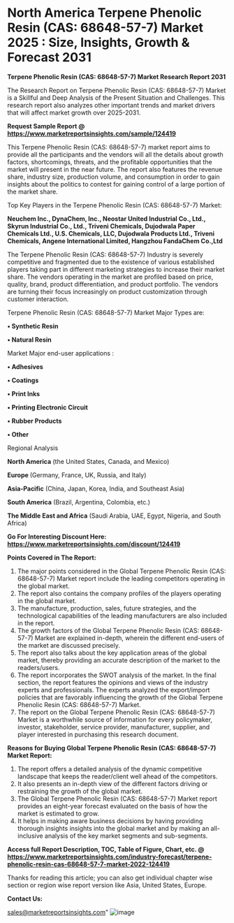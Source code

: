 # North America Terpene Phenolic Resin (CAS: 68648-57-7) Market 2025 : Size, Insights, Growth & Forecast 2031

<strong>Terpene Phenolic Resin (CAS: 68648-57-7) Market Research Report 2031</strong>

The Research Report on Terpene Phenolic Resin (CAS: 68648-57-7) Market is a Skillful and Deep Analysis of the Present Situation and Challenges. This research report also analyzes other important trends and market drivers that will affect market growth over 2025-2031.

<strong>Request Sample Report @ <a href=https://www.marketreportsinsights.com/sample/124419>https://www.marketreportsinsights.com/sample/124419</a></strong>

This Terpene Phenolic Resin (CAS: 68648-57-7) market report aims to provide all the participants and the vendors will all the details about growth factors, shortcomings, threats, and the profitable opportunities that the market will present in the near future. The report also features the revenue share, industry size, production volume, and consumption in order to gain insights about the politics to contest for gaining control of a large portion of the market share.

Top Key Players in the Terpene Phenolic Resin (CAS: 68648-57-7) Market:

<strong>Neuchem Inc., DynaChem, Inc., Neostar United Industrial Co., Ltd., Skyrun Industrial Co., Ltd., Triveni Chemicals, Dujodwala Paper Chemicals Ltd., U.S. Chemicals, LLC, Dujodwala Products Ltd., Triveni Chemicals, Angene International Limited, Hangzhou FandaChem Co.,Ltd</strong>

The Terpene Phenolic Resin (CAS: 68648-57-7) Industry is severely competitive and fragmented due to the existence of various established players taking part in different marketing strategies to increase their market share. The vendors operating in the market are profiled based on price, quality, brand, product differentiation, and product portfolio. The vendors are turning their focus increasingly on product customization through customer interaction.

Terpene Phenolic Resin (CAS: 68648-57-7) Market Major Types are:

<strong>• Synthetic Resin

• Natural Resin</strong>

Market Major end-user applications :

<strong>• Adhesives

• Coatings

• Print Inks

• Printing Electronic Circuit

• Rubber Products

• Other</strong>

Regional Analysis

</u><strong><b>North America</b></strong> (the United States, Canada, and Mexico)

<strong><b>Europe </b></strong>(Germany, France, UK, Russia, and Italy)

<strong><b>Asia-Pacific</b></strong> (China, Japan, Korea, India, and Southeast Asia)

<strong><b>South America</b></strong> (Brazil, Argentina, Colombia, etc.)

<strong><b>The Middle East and Africa</b></strong> (Saudi Arabia, UAE, Egypt, Nigeria, and South Africa)

<strong>Go For Interesting Discount Here: <a href=https://www.marketreportsinsights.com/discount/124419>https://www.marketreportsinsights.com/discount/124419</a></strong>

<strong>Points Covered in The Report:</strong>
<ol>
  <li>The major points considered in the Global Terpene Phenolic Resin (CAS: 68648-57-7) Market report include the leading competitors operating in the global market.</li>
  <li>The report also contains the company profiles of the players operating in the global market.</li>
  <li>The manufacture, production, sales, future strategies, and the technological capabilities of the leading manufacturers are also included in the report.</li>
  <li>The growth factors of the Global Terpene Phenolic Resin (CAS: 68648-57-7) Market are explained in-depth, wherein the different end-users of the market are discussed precisely.</li>
  <li>The report also talks about the key application areas of the global market, thereby providing an accurate description of the market to the readers/users.</li>
  <li>The report incorporates the SWOT analysis of the market. In the final section, the report features the opinions and views of the industry experts and professionals. The experts analyzed the export/import policies that are favorably influencing the growth of the Global Terpene Phenolic Resin (CAS: 68648-57-7) Market.</li>
  <li>The report on the Global Terpene Phenolic Resin (CAS: 68648-57-7) Market is a worthwhile source of information for every policymaker, investor, stakeholder, service provider, manufacturer, supplier, and player interested in purchasing this research document.</li>
</ol>
<strong>Reasons for Buying Global Terpene Phenolic Resin (CAS: 68648-57-7) Market Report:</strong>

<ol>
  <li>The report offers a detailed analysis of the dynamic competitive landscape that keeps the reader/client well ahead of the competitors.</li>
  <li>It also presents an in-depth view of the different factors driving or restraining the growth of the global market.</li>
  <li>The Global Terpene Phenolic Resin (CAS: 68648-57-7) Market report provides an eight-year forecast evaluated on the basis of how the market is estimated to grow.</li>
  <li>It helps in making aware business decisions by having providing thorough insights insights into the global market and by making an all-inclusive analysis of the key market segments and sub-segments.</li>
</ol>
<strong>Access full Report Description, TOC, Table of Figure, Chart, etc. @ <a href=https://www.marketreportsinsights.com/industry-forecast/terpene-phenolic-resin-cas-68648-57-7-market-2022-124419>https://www.marketreportsinsights.com/industry-forecast/terpene-phenolic-resin-cas-68648-57-7-market-2022-124419</a></strong>


Thanks for reading this article; you can also get individual chapter wise section or region wise report version like Asia, United States, Europe.

<strong>Contact Us:</strong>

sales@marketreportsinsights.com"
![image](https://github.com/user-attachments/assets/178ab0ad-bf82-4406-b681-1bc1b5b8b66b)
